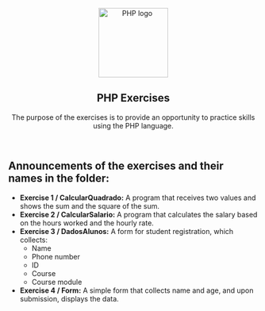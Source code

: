<p align="center">
  <img height="140px" src="https://upload.wikimedia.org/wikipedia/commons/thumb/2/27/PHP-logo.svg/1280px-PHP-logo.svg.png" align="center" alt="PHP logo" />
  <h2 align="center">PHP Exercises</h2>
  <p align="center">The purpose of the exercises is to provide an opportunity to practice skills using the PHP language.
 </p>
</p>

<br>

<P align="left">
<h2>Announcements of the exercises and their names in the folder: </h2>

- **Exercise 1 / CalcularQuadrado:** A program that receives two values and shows the sum and the square of the sum.
- **Exercise 2 / CalcularSalario:** A program that calculates the salary based on the hours worked and the hourly rate.
- **Exercise 3 / DadosAlunos:** A form for student registration, which collects:
  - Name
  - Phone number
  - ID
  - Course
  - Course module
- **Exercise 4 / Form:** A simple form that collects name and age, and upon submission, displays the data.

</P>
